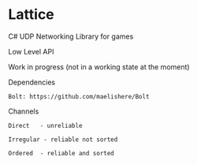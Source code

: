 # Lattice
C# UDP Networking Library for games

Low Level API

Work in progress (not in a working state at the moment)

Dependencies 

	Bolt: https://github.com/maelishere/Bolt

Channels
	
	Direct	 - unreliable
	
	Irregular - reliable not sorted
	
	Ordered	 - reliable and sorted